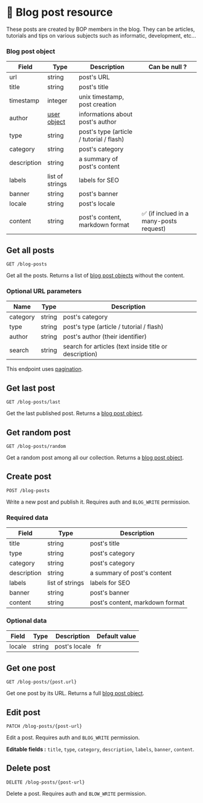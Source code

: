 # 📰 Blog post resource

These posts are created by BOP members in the blog. They can be articles, tutorials and tips on various subjects such as informatic, development, etc...

### Blog post object

| Field            | Type                   | Description                              | Can be null ?                           |
| ---------------- | ---------------------- | ---------------------------------------- | --------------------------------------- |
| url              | string                 | post's URL                               |                                         |
| title            | string                 | post's title                             |                                         |
| timestamp        | integer                | unix timestamp, post creation            |                                         |
| author           | [user object](User.md) | informations about post's author         |                                         |
| type             | string                 | post's type (article / tutorial / flash) |                                         |
| category         | string                 | post's category                          |                                         |
| description      | string                 | a summary of post's content              |                                         |
| labels           | list of strings        | labels for SEO                           |                                         |
| banner           | string                 | post's banner                            |                                         |
| locale           | string                 | post's locale                            |                                         |
| content          | string                 | post's content, markdown format          | ✅ (if inclued in a many-posts request) |

## Get all posts

`GET /blog-posts`

Get all the posts. Returns a list of [blog post objects](#blog-post-object) without the content.

### Optional URL parameters

| Name       | Type   | Description                                            |
| ---------- | ------ | ------------------------------------------------------ |
| category   | string | post's category                                        |
| type       | string | post's type (article / tutorial / flash)               |
| author     | string | post's author (their identifier)                       |
| search     | string | search for articles (text inside title or description) |

This endpoint uses [pagination](../topics/Pagination.md).

## Get last post

`GET /blog-posts/last`

Get the last published post. Returns a [blog post object](#blog-post-object).

## Get random post

`GET /blog-posts/random`

Get a random post among all our collection. Returns a [blog post object](#blog-post-object).

## Create post

`POST /blog-posts`

Write a new post and publish it. Requires auth and `BLOG_WRITE` permission.

### Required data

| Field       | Type            | Description                     |
| ----------- | --------------- | ------------------------------- |
| title       | string          | post's title                    |
| type        | string          | post's category                 |
| category    | string          | post's category                 |
| description | string          | a summary of post's content     |
| labels      | list of strings | labels for SEO                  |
| banner      | string          | post's banner                   |
| content     | string          | post's content, markdown format |

### Optional data

| Field  | Type   | Description   | Default value |
| ------ | ------ | ------------- | ------------- |
| locale | string | post's locale | fr            |

## Get one post

`GET /blog-posts/{post.url}`

Get one post by its URL. Returns a full [blog post object](#blog-post-object).

## Edit post

`PATCH /blog-posts/{post-url}`

Edit a post. Requires auth and `BLOG_WRITE` permission.

**Editable fields :** `title`, `type`, `category`, `description`, `labels`, `banner`, `content`.

## Delete post

`DELETE /blog-posts/{post-url}`

Delete a post. Requires auth and `BLOW_WRITE` permission.
